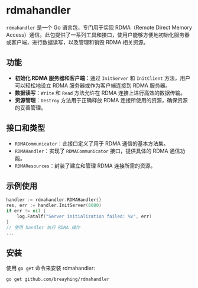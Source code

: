# rdmahandler

`rdmahandler` 是一个 Go 语言包，专门用于实现 RDMA（Remote Direct Memory Access）通信。此包提供了一系列工具和接口，使用户能够方便地初始化服务器或客户端，进行数据读写，以及管理和销毁 RDMA 相关资源。

## 功能

- **初始化 RDMA 服务器和客户端**：通过 `InitServer` 和 `InitClient` 方法，用户可以轻松地设立 RDMA 服务器或作为客户端连接到 RDMA 服务器。
- **数据读写**：`Write` 和 `Read` 方法允许在 RDMA 连接上进行高效的数据传输。
- **资源管理**：`Destroy` 方法用于正确释放 RDMA 连接所使用的资源，确保资源的妥善管理。

## 接口和类型

- `RDMACommunicator`：此接口定义了用于 RDMA 通信的基本方法集。
- `RDMAHandler`：实现了 `RDMACommunicator` 接口，提供具体的 RDMA 通信功能。
- `RDMAResources`：封装了建立和管理 RDMA 连接所需的资源。

## 示例使用

```go
handler := rdmahandler.RDMAHandler{}
res, err := handler.InitServer(8080)
if err != nil {
    log.Fatalf("Server initialization failed: %v", err)
}
// 使用 handler 执行 RDMA 操作
...

```

## 安装

使用 `go get` 命令来安装 rdmahandler:

```bash
go get github.com/breayhing/rdmahandler
```
